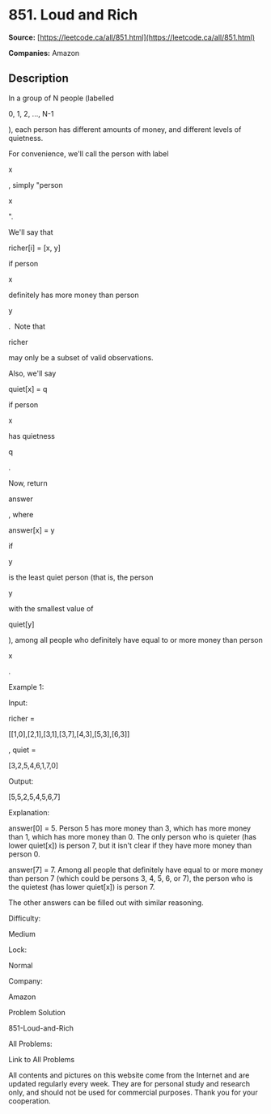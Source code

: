 # 851. Loud and Rich

**Source:** [https://leetcode.ca/all/851.html](https://leetcode.ca/all/851.html)

**Companies:** Amazon

## Description

In a group of N people (labelled

0, 1, 2, ..., N-1

), each person has different
        amounts of money, and different levels of quietness.

For convenience, we'll call the person with label

x

, simply "person

x

".

We'll say that

richer[i] = [x, y]

if person

x

definitely
        has more money than person

y

.  Note that

richer

may
        only be a subset of valid observations.

Also, we'll say

quiet[x] = q

if person

x

has
        quietness

q

.

Now, return

answer

, where

answer[x] = y

if

y

is the
        least quiet person (that is, the person

y

with the smallest value of

quiet[y]

),
        among all people who definitely have equal to or more money than person

x

.

Example 1:

Input:

richer =

[[1,0],[2,1],[3,1],[3,7],[4,3],[5,3],[6,3]]

, quiet =

[3,2,5,4,6,1,7,0]

Output:

[5,5,2,5,4,5,6,7]

Explanation:

answer[0] = 5.
Person 5 has more money than 3, which has more money than 1, which has more money than 0.
The only person who is quieter (has lower quiet[x]) is person 7, but
it isn't clear if they have more money than person 0.

answer[7] = 7.
Among all people that definitely have equal to or more money than person 7
(which could be persons 3, 4, 5, 6, or 7), the person who is the quietest (has lower quiet[x])
is person 7.

The other answers can be filled out with similar reasoning.

Difficulty:

Medium

Lock:

Normal

Company:

Amazon

Problem Solution

851-Loud-and-Rich

All Problems:

Link to All Problems

All contents and pictures on this website come from the Internet and are updated regularly every week. They are for personal study and research only, and should not be used for commercial purposes. Thank you for your cooperation.


